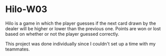 # Hilo-W03

Hilo is a game in which the player guesses if the next card drawn by the dealer will be higher or lower than the previous one. Points are won or lost based on whether or not the player guessed correctly.

This project was done individually since I couldn't set up a time with my teammates. 
